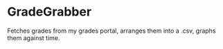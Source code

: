 GradeGrabber
============

Fetches grades from my grades portal, arranges them into a .csv, graphs them against time.
